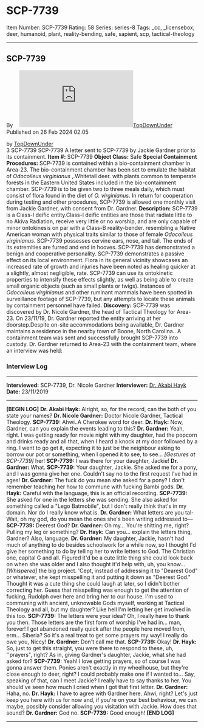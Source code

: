 # SCP-7739
Item Number: SCP-7739
Rating: 58
Series: series-8
Tags: _cc, _licensebox, deer, humanoid, plant, reality-bending, safe, sapient, scp, tactical-theology

---

SCP-7739  
---  
Byㅤ [![TopDownUnder](https://www.wikidot.com/avatar.php?userid=3253914&amp;size=small&amp;timestamp=1751245724)](http://www.wikidot.com/user:info/topdownunder)[TopDownUnder](http://www.wikidot.com/user:info/topdownunder)  
Published on 26 Feb 2024 02:05  
  

by [TopDownUnder](/top)  
3
SCP-7739
SCP-7739
A letter sent to SCP-7739 by Jackie Gardner prior to its containment.
**Item #:** SCP-7739
**Object Class:** Safe
**Special Containment Procedures:** SCP-7739 is contained within a bio-containment chamber in Area-23. The bio-containment chamber has been set to emulate the habitat of _Odocoileus virginianus_ ,.Whitetail deer. with plants common to temperate forests in the Eastern United States included in the bio-containment chamber. SCP-7739 is to be given two to three meals daily, which must consist of flora found in the diet of _O. virginianus_. In return for cooperation during testing and other procedures, SCP-7739 is allowed one monthly visit from Jackie Gardner, with consent from Dr. Gardner.
**Description:** SCP-7739 is a Class-I deific entity.Class-I deific entities are those that radiate little to no Akiva Radiation, receive very little or no worship, and are only capable of minor ontokinesis on par with a Class-B reality-bender. resembling a Native American woman with physical traits similar to those of female _Odocoileus virginianus_. SCP-7739 possesses cervine ears, nose, and tail. The ends of its extremities are furred and end in hooves. SCP-7739 has demonstrated a benign and cooperative personality.
SCP-7739 demonstrates a passive effect on its local environment. Flora in its general vicinity showcases an increased rate of growth and injuries have been noted as healing quicker at a slightly, almost negligible, rate. SCP-7739 can use its ontokinetic properties to intensify these effects slightly, as well as being able to create small organic objects (such as small plants or twigs). Instances of _Odocoileus virginianus_ and other ruminant mammals have been spotted in surveillance footage of SCP-7739, but any attempts to locate these animals by containment personnel have failed.
**Discovery:** SCP-7739 was discovered by Dr. Nicole Gardner, the head of Tactical Theology for Area-23. On 23/11/19, Dr. Gardner reported the entity arriving at her doorstep.Despite on-site accommodations being available, Dr. Gardner maintains a residence in the nearby town of Boone, North Carolina.. A containment team was sent and successfully brought SCP-7739 into custody. Dr. Gardner returned to Area-23 with the containment team, where an interview was held:
### Interview Log
* * *
**Interviewed:** SCP-7739, Dr. Nicole Gardner
**Interviewer:** [Dr. Akabi Hayk](/scp-6776)
**Date:** 23/11/2019
* * *
**[BEGIN LOG]**
**Dr. Akabi Hayk:** Alright, so, for the record, can the both of you state your names?
**Dr. Nicole Gardner:** Doctor Nicole Gardner, Tactical Theology.
**SCP-7739:** Ahwi..A Cherokee word for deer.
**Dr. Hayk:** Now, Gardner, can you explain the events leading to this?
**Dr. Gardner:** Yeah, right. I was getting ready for movie night with my daughter, had the popcorn and drinks ready and all that, when I heard a knock at my door followed by a ring. I went to go get it, expecting it to just be the neighbour asking to borrow our pot or something, when I opened it to see, to see… _[Gestures at SCP-7739]_ her!
**SCP-7739:** I was there for your daughter, Jackie!
**Dr. Gardner:** What.
**SCP-7739:** Your daughter, Jackie. She asked me for a pony, and I was gonna give her one. Couldn't say no to the first request I've had in ages!
**Dr. Gardner:** The fuck do you mean she asked for a pony? I don't remember teaching her how to commune with fucking Bambi gods.
**Dr. Hayk:** Careful with the language, this is an official recording.
**SCP-7739:** She asked for one in the letters she was sending. She also asked for something called a "Lego Batmobile", but I don't really think that's in my domain. Nor do I really know what is.
**Dr. Gardner:** What letters are you tal- Wait, oh my god, do you mean the ones she's been writing addressed to—
**SCP-7739:** Deerest God?
**Dr. Gardner:** Oh my… You're shitting me, right? Pulling my leg or something?
**Dr. Hayk:** Can you… explain the letters thing, Gardner? Also, language.
**Dr. Gardner:** My daughter, Jackie, hasn't had much of anything to do besides schoolwork for a while now, so I thought I'd give her something to do by telling her to write letters to God. The Christian one, capital G and all. Figured it'd be a cute little thing she could look back on when she was older and I also thought it'd help with, uh, you know… _[Whispered]_ the big project. 'Cept, instead of addressing it to "Dearest God" or whatever, she kept misspelling it and putting it down as "Deerest God." Thought it was a cute thing she could laugh at later, so I didn't bother correcting her. Guess that misspelling was enough to get the attention of fucking, Rudolph over here and bring her to our house. I'm used to communing with ancient, unknowable Gods myself, working at Tactical Theology and all, but my daughter? Like hell I'm letting her get involved in this too.
**SCP-7739:** The letters were your idea? Oh, I really have to thank you then. Those letters are the first form of worship I've had in… man, forever! I got abandoned really quick after the people here moved from, erm… Siberia? So it's a real treat to get some prayers my way! I really do owe you, Niccy!
**Dr. Gardner:** Don't call me that.
**SCP-7739:** Okay!
**Dr. Hayk:** So, just to get this straight, you were there to respond to these, uh, ''prayers", right? As in, giving Gardner's daughter, Jackie, what she had asked for?
**SCP-7739:** Yeah! I love getting prayers, so of course I was gonna answer them. Ponies aren't exactly in my wheelhouse, but they're close enough to deer, right? I could probably make one if I wanted to… Say, speaking of that, can I meet Jackie? I really have to say thanks to her. You should've seen how much I cried when I got that first letter.
**Dr. Gardner:** Haha, no.
**Dr. Hayk:** I have to agree with Gardner here. Ahwi, right? Let's just keep you here with us for now and, if you're on your best behaviour, we can maybe, possibly consider allowing you visitation with Jackie. How does that sound?
**Dr. Gardner:** God no.
**SCP-7739:** Good enough!
**[END LOG]**
* * *